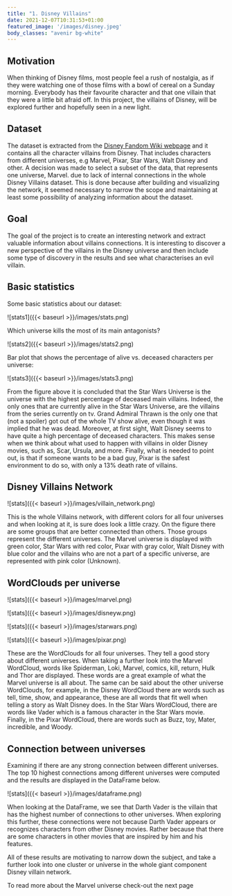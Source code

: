 ```yaml
---
title: "1. Disney Villains"
date: 2021-12-07T10:31:53+01:00
featured_image: '/images/disney.jpeg'
body_classes: "avenir bg-white"
---
```



## Motivation

When thinking of Disney films, most people feel a rush of nostalgia, as if they were watching one of those films with a bowl of cereal on a Sunday morning. Everybody has their favourite character and that one villain that they were a little bit afraid off. In this project, the villains of Disney, will be explored further and hopefully seen in a new light.


## Dataset

The dataset is extracted from the [Disney Fandom Wiki webpage](https://disney.fandom.com/wiki/Category:Villains) and it contains all the character villains from Disney. That includes characters from different universes, e.g Marvel, Pixar, Star Wars, Walt Disney and other. A decision was made to select a subset of the data, that represents one universe, Marvel. due to lack of internal connections in the whole Disney Villains dataset. This is done because after building and visualizing the network, it seemed necessary to narrow the scope and maintaining at least some possibility of analyzing information about the dataset.



## Goal

The goal of the project is to create an interesting network and extract valuable information about villains connections. It is interesting to discover a new perspective of the villains in the Disney universe and then include some type of discovery in the results and see what characterises an evil villain. 


## Basic statistics

Some basic statistics about our dataset:

![stats1]({{< baseurl >}}/images/stats.png)

Which universe kills the most of its main antagonists?

![stats2]({{< baseurl >}}/images/stats2.png)

Bar plot that shows the percentage of alive vs. deceased characters per universe:

![stats3]({{< baseurl >}}/images/stats3.png)

From the figure above it is concluded that the Star Wars Universe is the universe with the highest percentage of deceased main villains. Indeed, the only ones that are currently alive in the Star Wars Universe, are the villains from the series currently on tv. Grand Admiral Thrawn is the only one that (not a spoiler) got out of the whole TV show alive, even though it was implied that he was dead. Moreover, at first sight, Walt Disney seems to have quite a high percentage of deceased characters. This makes sense when we think about what used to happen with villains in older Disney movies, such as, Scar, Ursula, and more. Finally, what is needed to point out, is that if someone wants to be a bad guy, Pixar is the safest environment to do so, with only a 13% death rate of villains.


## Disney Villains Network

![stats]({{< baseurl >}}/images/villain_network.png)

This is the whole Villains network, with different colors for all four universes and when looking at it, is sure does look a little crazy. On the figure there are some groups that are better connected than others. Those groups represent the different universes. The Marvel universe is displayed with green color, Star Wars with red color, Pixar with gray color, Walt Disney with blue color and the villains who are not a part of a specific universe, are represented with pink color (Unknown).


## WordClouds per universe

![stats]({{< baseurl >}}/images/marvel.png)


![stats]({{< baseurl >}}/images/disneyw.png)


![stats]({{< baseurl >}}/images/starwars.png)


![stats]({{< baseurl >}}/images/pixar.png)

These are the WordClouds for all four universes. They tell a good story about different universes. When taking a further look into the Marvel WordCloud, words like Spiderman, Loki, Marvel, comics, kill, return, Hulk and Thor are displayed. These words are a great example of what the Marvel universe is all about. The same can be said about the other universe WordClouds, for example, in the Disney WordCloud there are words such as tell, time, show, and appearance, these are all words that fit well when telling a story as Walt Disney does. In the Star Wars WordCloud, there are words like Vader which is a famous character in the Star Wars movie. Finally, in the Pixar WordCloud, there are words such as Buzz, toy, Mater, incredible, and Woody.


## Connection between universes 

Examining if there are any strong connection between different universes. The top 10 highest connections among different universes were computed and the results are displayed in the DataFrame below.

![stats]({{< baseurl >}}/images/dataframe.png)

When looking at the DataFrame, we see that Darth Vader is the villain that has the highest number of connections to other universes. When exploring this further, these connections were not because Darth Vader appears or recognizes characters from other Disney movies. Rather because that there are some characters in other movies that are inspired by him and his features.

All of these results are motivating to narrow down the subject, and take a further look into one cluster or universe in the whole giant component Disney villain network. 


To read more about the Marvel universe check-out the next page 
